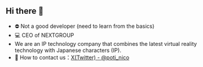 ## Hi there 👋
- ⛔ Not a good developer (need to learn from the basics)
- 💻 CEO of NEXTGROUP
- We are an IP technology company that combines the latest virtual reality technology with Japanese characters (IP).
- 📨 How to contact us：[X(Twitter) - @poti_nico](https://x.com/poti_nico)

</p>
